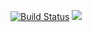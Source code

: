 [![Build Status](https://travis-ci.org/DennyScott/dashboard.svg?branch=master)](https://travis-ci.org/DennyScott/dashboard)
<a href="https://codeclimate.com/github/DennyScott/dashboard"><img src="https://codeclimate.com/github/DennyScott/dashboard/badges/gpa.svg" /></a>
